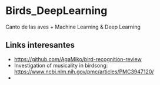 # Birds_DeepLearning
 Canto de las aves + Machine Learning & Deep Learning

## Links interesantes

* https://github.com/AgaMiko/bird-recognition-review
* Investigation of musicality in birdsong: https://www.ncbi.nlm.nih.gov/pmc/articles/PMC3947120/
*